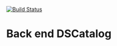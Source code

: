 [![Build Status](https://travis-ci.org/RangelMoreira/dscatalog-bootcamp-devsuperior.svg?branch=main)](https://travis-ci.org/RangelMoreira/dscatalog-bootcamp-devsuperior)

#  Back end DSCatalog



